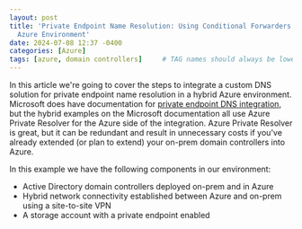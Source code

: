 ```yaml
---
layout: post
title: 'Private Endpoint Name Resolution: Using Conditional Forwarders in a Hybrid
  Azure Environment'
date: 2024-07-08 12:37 -0400
categories: [Azure]
tags: [azure, domain controllers]     # TAG names should always be lowercase
---
```


In this article we're going to cover the steps to integrate a custom DNS solution for private endpoint name resolution in a hybrid Azure environment. Microsoft does have documentation for [private endpoint DNS integration](https://learn.microsoft.com/en-us/azure/private-link/private-endpoint-dns-integration), but the hybrid examples on the Microsoft documentation all use Azure Private Resolver for the Azure side of the integration. Azure Private Resolver is great, but it can be redundant and result in unnecessary costs if you've already extended (or plan to extend) your on-prem domain controllers into Azure.

In this example we have the following components in our environment:
- Active Directory domain controllers deployed on-prem and in Azure
- Hybrid network connectivity established between Azure and on-prem using a site-to-site VPN
- A storage account with a private endpoint enabled